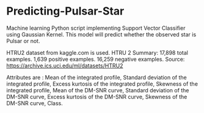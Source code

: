 # Predicting-Pulsar-Star
Machine learning Python script implementing Support Vector Classifier using Gaussian Kernel. This model will predict whether the observed star is Pulsar or not.

HTRU2 dataset from kaggle.com is used.
HTRU 2 Summary:
17,898 total examples.
1,639 positive examples.
16,259 negative examples.
Source: https://archive.ics.uci.edu/ml/datasets/HTRU2

Attributes are : 
Mean of the integrated profile, 
Standard deviation of the integrated profile, 
Excess kurtosis of the integrated profile, 
Skewness of the integrated profile, 
Mean of the DM-SNR curve, 
Standard deviation of the DM-SNR curve, 
Excess kurtosis of the DM-SNR curve, 
Skewness of the DM-SNR curve, 
Class.
